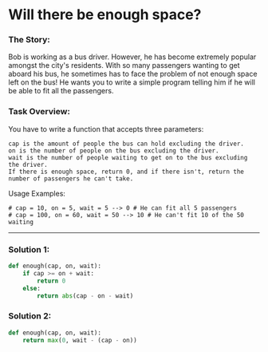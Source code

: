 # Will there be enough space?

### The Story:
Bob is working as a bus driver. However, he has become extremely popular amongst the city's residents.
With so many passengers wanting to get aboard his bus, he sometimes has to face the problem of not enough space left on the bus! He wants you to write a simple program telling him if he will be able to fit all the passengers.

### Task Overview:

You have to write a function that accepts three parameters:

```
cap is the amount of people the bus can hold excluding the driver.
on is the number of people on the bus excluding the driver.
wait is the number of people waiting to get on to the bus excluding the driver.
If there is enough space, return 0, and if there isn't, return the number of passengers he can't take.
```

Usage Examples:

```
# cap = 10, on = 5, wait = 5 --> 0 # He can fit all 5 passengers
# cap = 100, on = 60, wait = 50 --> 10 # He can't fit 10 of the 50 waiting
```

---

### Solution 1:

```python
def enough(cap, on, wait):
    if cap >= on + wait:
        return 0
    else:
        return abs(cap - on - wait)
```

### Solution 2:

```python
def enough(cap, on, wait):
    return max(0, wait - (cap - on))
```
